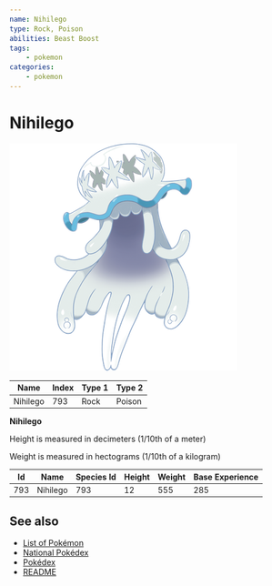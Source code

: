 ```yaml
---
name: Nihilego
type: Rock, Poison
abilities: Beast Boost
tags:
    - pokemon
categories:
    - pokemon
---
```


# Nihilego


![Nihilego](images/793.png)

| **Name** | **Index** | **Type 1** | **Type 2** |
|----|----|----|----|
| Nihilego | 793 | Rock | Poison  |

**Nihilego** 


Height is measured in decimeters (1/10th of a meter)

Weight is measured in hectograms (1/10th of a kilogram)

| **Id** | **Name** | **Species Id** | **Height** | **Weight** | **Base Experience** |
|--------|----------|----------------|------------|------------|---------------------|
| 793 | Nihilego | 793 | 12 | 555 | 285 |


## See also

- [List of Pokémon](../pokemon.md)
- [National Pokédex](../national_pokedex.md)
- [Pokédex](../pokedex.md)
- [README](../README.md)

